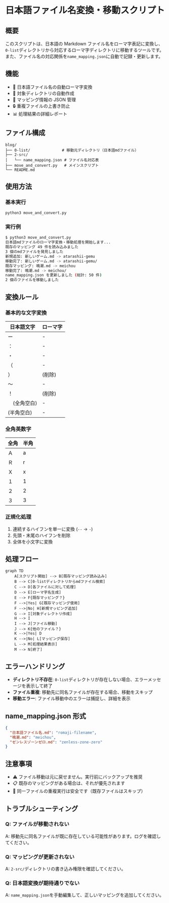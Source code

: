 # 日本語ファイル名変換・移動スクリプト

## 概要

このスクリプトは、日本語の Markdown ファイル名をローマ字表記に変換し、`0-list`ディレクトリから対応するローマ字ディレクトリに移動するツールです。また、ファイル名の対応関係を`name_mapping.json`に自動で記録・更新します。

## 機能

- 🔄 日本語ファイル名の自動ローマ字変換
- 📁 対象ディレクトリの自動作成
- 📝 マッピング情報の JSON 管理
- 🔒 重複ファイルの上書き防止
- 📊 処理結果の詳細レポート

## ファイル構成

```
blog/
├── 0-list/              # 移動元ディレクトリ（日本語mdファイル）
├── 2-src/
│   └── name_mapping.json # ファイル名対応表
├── move_and_convert.py   # メインスクリプト
└── README.md
```

## 使用方法

### 基本実行

```bash
python3 move_and_convert.py
```

### 実行例

```bash
$ python3 move_and_convert.py
日本語mdファイルのローマ字変換・移動処理を開始します...
既存のマッピング 49 件を読み込みました
3 個のmdファイルを発見しました
新規追加: 新しいゲーム.md -> atarashii-gemu
移動完了: 新しいゲーム.md -> atarashii-gemu/
既存マッピング: 鳴潮.md -> meichou
移動完了: 鳴潮.md -> meichou/
name_mapping.json を更新しました (総計: 50 件)
2 個のファイルを移動しました
```

## 変換ルール

### 基本的な文字変換

| 日本語文字   | ローマ字 |
| ------------ | -------- |
| ー           | -        |
| ：           | -        |
| ・           | -        |
| （           | -        |
| ）           | (削除)   |
| ～           | -        |
| ！           | (削除)   |
| 　(全角空白) | -        |
| (半角空白)   | -        |

### 全角英数字

| 全角 | 半角 |
| ---- | ---- |
| Ａ   | a    |
| Ｒ   | r    |
| Ｘ   | x    |
| １   | 1    |
| ２   | 2    |
| ３   | 3    |

### 正規化処理

1. 連続するハイフンを単一に変換 (`--` → `-`)
2. 先頭・末尾のハイフンを削除
3. 全体を小文字に変換

## 処理フロー

```mermaid
graph TD
    A[スクリプト開始] --> B[既存マッピング読み込み]
    B --> C[0-listディレクトリからmdファイル検索]
    C --> D[各ファイルに対して処理]
    D --> E[ローマ字名生成]
    E --> F{既存マッピング？}
    F -->|Yes| G[既存マッピング使用]
    F -->|No| H[新規マッピング追加]
    G --> I[対象ディレクトリ作成]
    H --> I
    I --> J[ファイル移動]
    J --> K{他のファイル？}
    K -->|Yes| D
    K -->|No| L[マッピング保存]
    L --> M[処理結果表示]
    M --> N[終了]
```

## エラーハンドリング

- **ディレクトリ不存在**: `0-list`ディレクトリが存在しない場合、エラーメッセージを表示して終了
- **ファイル重複**: 移動先に同名ファイルが存在する場合、移動をスキップ
- **移動エラー**: ファイル移動中のエラーは捕捉し、詳細を表示

## name_mapping.json 形式

```json
{
  "日本語ファイル名.md": "romaji-filename",
  "鳴潮.md": "meichou",
  "ゼンレスゾーンゼロ.md": "zenless-zone-zero"
}
```

## 注意事項

- ⚠️ ファイル移動は元に戻せません。実行前にバックアップを推奨
- 📋 既存のマッピングがある場合は、それが優先されます
- 🔄 同一ファイルの重複実行は安全です（既存ファイルはスキップ）

## トラブルシューティング

### Q: ファイルが移動されない

A: 移動先に同名ファイルが既に存在している可能性があります。ログを確認してください。

### Q: マッピングが更新されない

A: `2-src/`ディレクトリの書き込み権限を確認してください。

### Q: 日本語変換が期待通りでない

A: `name_mapping.json`を手動編集して、正しいマッピングを追加してください。
